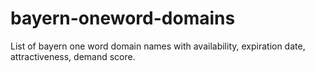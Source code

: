 # bayern-oneword-domains
List of bayern one word domain names with availability, expiration date, attractiveness, demand score.
